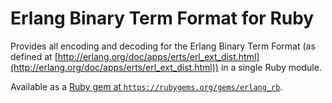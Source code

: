 Erlang Binary Term Format for Ruby
==================================

Provides all encoding and decoding for the Erlang Binary Term Format
(as defined at [http://erlang.org/doc/apps/erts/erl_ext_dist.html](http://erlang.org/doc/apps/erts/erl_ext_dist.html))
in a single Ruby module.

Available as a [Ruby gem at `https://rubygems.org/gems/erlang_rb`](https://rubygems.org/gems/erlang_rb).
